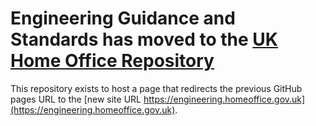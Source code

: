 # Engineering Guidance and Standards has moved to the [UK Home Office Repository](https://github.com/UKHomeOffice/engineering-guidance-and-standards)

This repository exists to host a page that redirects the previous GitHub pages URL to the [new site URL https://engineering.homeoffice.gov.uk](https://engineering.homeoffice.gov.uk).

